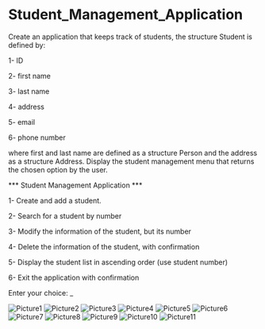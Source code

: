 # Student_Management_Application

Create an application that keeps track of students, the structure Student is defined by:

1- ID

2- first name

3- last name

4- address

5- email

6- phone number

where first and last name are defined as a structure Person and the address as a structure Address.
Display the student management menu that returns the chosen option by the user. 

*** Student Management Application ***

1- Create and add a student.

2- Search for a student by number

3- Modify the information of the student, but its number

4- Delete the information of the student, with confirmation

5- Display the student list in ascending order (use student number)

6- Exit the application with confirmation

Enter your choice: _

![Picture1](https://user-images.githubusercontent.com/83149494/213756515-bc7ef9ed-29b6-41b7-9e6e-a5df012bfad7.jpg)
![Picture2](https://user-images.githubusercontent.com/83149494/213756639-500190a6-b275-48c7-a13e-7899641ef5c1.jpg)
![Picture3](https://user-images.githubusercontent.com/83149494/213756659-94ba94f3-7bd0-4cd5-93f6-e166708d81b2.jpg)
![Picture4](https://user-images.githubusercontent.com/83149494/213756666-dc4a290f-a826-4a72-8978-af831d5f0f28.jpg)
![Picture5](https://user-images.githubusercontent.com/83149494/213756680-4368f0fa-74be-4009-a809-a325c2da114a.jpg)
![Picture6](https://user-images.githubusercontent.com/83149494/213756691-cdcc6c5a-7746-4915-8fdc-7f88f4b9908e.jpg)
![Picture7](https://user-images.githubusercontent.com/83149494/213756700-0d9b4f20-d789-4d8c-987f-64b4b0c8bec9.jpg)
![Picture8](https://user-images.githubusercontent.com/83149494/213756711-3cc3cb39-c1a1-46f8-88fe-d77281b9687f.jpg)
![Picture9](https://user-images.githubusercontent.com/83149494/213756727-8658f4b7-7cf3-4f52-ad5b-5e9864a5bbe8.jpg)
![Picture10](https://user-images.githubusercontent.com/83149494/213756742-019ddf70-f977-47c2-8f7e-378ca69fdc31.jpg)
![Picture11](https://user-images.githubusercontent.com/83149494/213756753-5254a8c1-387d-4388-ada6-bb2af20b763e.jpg)



